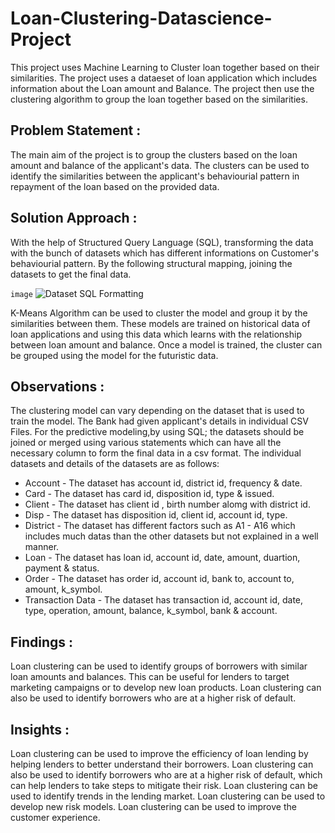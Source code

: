 # Loan-Clustering-Datascience-Project
This project uses Machine Learning to Cluster loan together based on their similarities. The project uses a dataeset of loan application which includes information about the Loan amount and Balance. The project then use the clustering algorithm to group the loan together based on the similarities.
## Problem Statement :
The main aim of the project is to group the clusters based on the loan amount and balance of the applicant's data. The clusters can be used to identify the similarities between the applicant's behaviourial pattern in repayment of the loan based on the provided data. 
## Solution Approach :
With the help of Structured Query Language (SQL), transforming the data with the bunch of datasets which has different informations on Customer's behaviourial pattern. By the following structural mapping, joining the datasets to get the final data.  


`image` ![Dataset SQL Formatting](https://github.com/shridhar1504/Loan-Classification-Datascience-Project/assets/113985416/984a2561-6d2f-4656-bfe2-e47f970c175d)

 K-Means Algorithm can be used to cluster the model and group it by the similarities between them. These models are trained on historical data of loan applications and using this data which learns with the relationship between loan amount and balance. Once a model is trained, the cluster can be grouped using the model for the futuristic data.
## Observations : 
The clustering model can vary depending on the dataset that is used to train the model. The Bank had given applicant's details in individual CSV Files. For the predictive modeling,by using SQL; the datasets should be joined or merged using various statements which can have all the necessary column to form the final data in a csv format. The individual datasets and details of the datasets are as follows:

 * Account - The dataset has account id, district id, frequency & date.
 * Card - The dataset has card id, disposition id, type & issued.
 * Client - The dataset has client id , birth number alomg with district id.
 * Disp - The dataset has disposition id, client id, account id, type.
 * District - The dataset has different factors such as A1 - A16 which includes much datas than the other datasets but not explained in a well manner.
 * Loan - The dataset has loan id, account id, date, amount, duartion, payment & status.
 * Order - The dataset has order id, account id, bank to, account to, amount, k_symbol.
 * Transaction Data - The dataset has transaction id, account id, date, type, operation, amount, balance, k_symbol, bank & account.
## Findings :
Loan clustering can be used to identify groups of borrowers with similar loan amounts and balances. This can be useful for lenders to target marketing campaigns or to develop new loan products. Loan clustering can also be used to identify borrowers who are at a higher risk of default.
## Insights :
Loan clustering can be used to improve the efficiency of loan lending by helping lenders to better understand their borrowers. Loan clustering can also be used to identify borrowers who are at a higher risk of default, which can help lenders to take steps to mitigate their risk. Loan clustering can be used to identify trends in the lending market. Loan clustering can be used to develop new risk models. Loan clustering can be used to improve the customer experience.
